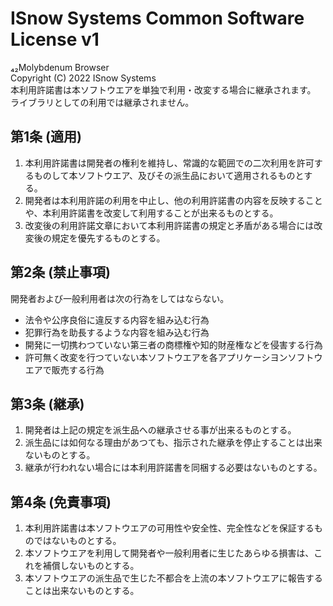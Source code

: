 # ISnow Systems Common Software License v1
₄₂Molybdenum Browser  
Copyright (C) 2022 ISnow Systems  
本利用許諾書は本ソフトウエアを単独で利用・改変する場合に継承されます。  
ライブラリとしての利用では継承されません。

## 第1条 (適用)
1. 本利用許諾書は開発者の権利を維持し、常識的な範囲での二次利用を許可するものして本ソフトウエア、及びその派生品において適用されるものとする。
2. 開発者は本利用許諾の利用を中止し、他の利用許諾書の内容を反映することや、本利用許諾書を改変して利用することが出来るものとする。
3. 改変後の利用許諾文章において本利用許諾書の規定と矛盾がある場合には改変後の規定を優先するものとする。

## 第2条 (禁止事項)
開発者および一般利用者は次の行為をしてはならない。
- 法令や公序良俗に違反する内容を組み込む行為
- 犯罪行為を助長するような内容を組み込む行為
- 開発に一切携わつていない第三者の商標権や知的財産権などを侵害する行為
- 許可無く改変を行つていない本ソフトウエアを各アプリケーシヨンソフトウエアで販売する行為

## 第3条 (継承)
1. 開発者は上記の規定を派生品への継承させる事が出来るものとする。
2. 派生品には如何なる理由があつても、指示された継承を停止することは出来ないものとする。
3. 継承が行われない場合には本利用許諾書を同梱する必要はないものとする。

## 第4条 (免責事項)
1. 本利用許諾書は本ソフトウエアの可用性や安全性、完全性などを保証するものではないものとする。
2. 本ソフトウエアを利用して開発者や一般利用者に生じたあらゆる損害は、これを補償しないものとする。
3. 本ソフトウエアの派生品で生じた不都合を上流の本ソフトウエアに報告することは出来ないものとする。